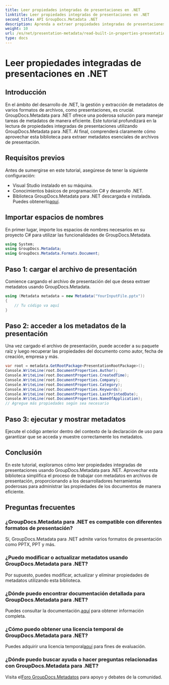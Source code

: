 ```yaml
---
title: Leer propiedades integradas de presentaciones en .NET
linktitle: Leer propiedades integradas de presentaciones en .NET
second_title: API GroupDocs.Metadata .NET
description: Aprenda a extraer propiedades integradas de presentaciones utilizando GroupDocs.Metadata para .NET en este completo tutorial.
weight: 10
url: /es/net/presentation-metadata/read-built-in-properties-presentations/
type: docs
---
```

# Leer propiedades integradas de presentaciones en .NET

## Introducción
En el ámbito del desarrollo de .NET, la gestión y extracción de metadatos de varios formatos de archivos, como presentaciones, es crucial. GroupDocs.Metadata para .NET ofrece una poderosa solución para manejar tareas de metadatos de manera eficiente. Este tutorial profundizará en la lectura de propiedades integradas de presentaciones utilizando GroupDocs.Metadata para .NET. Al final, comprenderá claramente cómo aprovechar esta biblioteca para extraer metadatos esenciales de archivos de presentación.
## Requisitos previos
Antes de sumergirse en este tutorial, asegúrese de tener la siguiente configuración:
- Visual Studio instalado en su máquina.
- Conocimientos básicos de programación C# y desarrollo .NET.
-  Biblioteca GroupDocs.Metadata para .NET descargada e instalada. Puedes obtenerlo[aquí](https://releases.groupdocs.com/metadata/net/).

## Importar espacios de nombres
En primer lugar, importe los espacios de nombres necesarios en su proyecto C# para utilizar las funcionalidades de GroupDocs.Metadata.
```csharp
using System;
using GroupDocs.Metadata;
using GroupDocs.Metadata.Formats.Document;
```
## Paso 1: cargar el archivo de presentación
Comience cargando el archivo de presentación del que desea extraer metadatos usando GroupDocs.Metadata.
```csharp
using (Metadata metadata = new Metadata("YourInputFile.pptx"))
{
    // Tu código va aquí
}
```
## Paso 2: acceder a los metadatos de la presentación
Una vez cargado el archivo de presentación, puede acceder a su paquete raíz y luego recuperar las propiedades del documento como autor, fecha de creación, empresa y más.
```csharp
var root = metadata.GetRootPackage<PresentationRootPackage>();
Console.WriteLine(root.DocumentProperties.Author);
Console.WriteLine(root.DocumentProperties.CreatedTime);
Console.WriteLine(root.DocumentProperties.Company);
Console.WriteLine(root.DocumentProperties.Category);
Console.WriteLine(root.DocumentProperties.Keywords);
Console.WriteLine(root.DocumentProperties.LastPrintedDate);
Console.WriteLine(root.DocumentProperties.NameOfApplication);
// Agregue más propiedades según sea necesario
```
## Paso 3: ejecutar y mostrar metadatos
Ejecute el código anterior dentro del contexto de la declaración de uso para garantizar que se acceda y muestre correctamente los metadatos.

## Conclusión
En este tutorial, exploramos cómo leer propiedades integradas de presentaciones usando GroupDocs.Metadata para .NET. Aprovechar esta biblioteca simplifica el proceso de trabajar con metadatos en archivos de presentación, proporcionando a los desarrolladores herramientas poderosas para administrar las propiedades de los documentos de manera eficiente.

## Preguntas frecuentes
### ¿GroupDocs.Metadata para .NET es compatible con diferentes formatos de presentación?
Sí, GroupDocs.Metadata para .NET admite varios formatos de presentación como PPTX, PPT y más.
### ¿Puedo modificar o actualizar metadatos usando GroupDocs.Metadata para .NET?
Por supuesto, puedes modificar, actualizar y eliminar propiedades de metadatos utilizando esta biblioteca.
### ¿Dónde puedo encontrar documentación detallada para GroupDocs.Metadata para .NET?
 Puedes consultar la documentación.[aquí](https://tutorials.groupdocs.com/metadata/net/) para obtener información completa.
### ¿Cómo puedo obtener una licencia temporal de GroupDocs.Metadata para .NET?
 Puedes adquirir una licencia temporal[aquí](https://purchase.groupdocs.com/temporary-license/) para fines de evaluación.
### ¿Dónde puedo buscar ayuda o hacer preguntas relacionadas con GroupDocs.Metadata para .NET?
 Visita el[Foro GroupDocs.Metadatos](https://forum.groupdocs.com/c/metadata/14) para apoyo y debates de la comunidad.